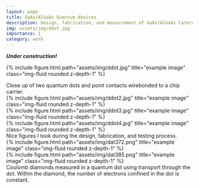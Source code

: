 ```yaml
---
layout: page
title: GaAs/AlGaAs Quantum devices 
description: Design, fabrication, and measurement of GaAs/AlGaAs lateral quantum dots and point contacts as sensitive charge sensors
img: assets/img/ddot.jpg
importance: 1
category: work
---
```

_**Under construction!**_

{% include figure.html path="assets/img/ddot.jpg" title="example image" class="img-fluid rounded z-depth-1" %}
<div class="caption">
    Close up of two quantum dots and point contacts wirebonded to a chip carrier.  
</div>

<div class="row justify-content-sm-center">
    <div class="col-sm-3 mt-3 mt-md-0">
        {% include figure.html path="assets/img/ddot2.jpg" title="example image" class="img-fluid rounded z-depth-1" %}
    </div>
    <div class="col-sm-4 mt-3 mt-md-0">
        {% include figure.html path="assets/img/ddot3.jpg" title="example image" class="img-fluid rounded z-depth-1" %}
    </div>
    <div class="col-sm-4 mt-3 mt-md-0">
        {% include figure.html path="assets/img/ddot4.jpg" title="example image" class="img-fluid rounded z-depth-1" %}
    </div>
</div>
<div class="caption">
    Nice figures I took during the design, fabrication, and testing process. 
</div>

<div class="row">
    <div class="col-sm">
        {% include figure.html path="assets/img/dat372.png" title="example image" class="img-fluid rounded z-depth-1" %}
    </div>
    <div class="col-sm">
        {% include figure.html path="assets/img/dat385.png" title="example image" class="img-fluid rounded z-depth-1" %}
    </div>
</div>
<div class="caption">
    Coulomb diamonds measured in a quantum dot using transport through the dot. Within the diamond, the number of electrons confined in the dot is constant. 
</div>